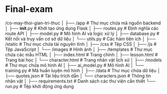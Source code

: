 # Final-exam
/co-may-thoi-gian-tri-thuc
│
├── /app                   # Thư mục chứa mã nguồn backend
│   ├── __init__.py       # Khởi tạo ứng dụng Flask
│   ├── routes.py         # Định nghĩa các route API
│   ├── model.py          # Mô hình AI và logic xử lý
│   ├── database.py       # Kết nối và truy vấn cơ sở dữ liệu
│   └── utils.py          # Các hàm tiện ích
│
├── /static                # Thư mục chứa tài nguyên tĩnh
│   ├── /css              # Tệp CSS
│   ├── /js               # Tệp JavaScript
│   └── /images           # Hình ảnh
│
├── /templates             # Thư mục chứa các mẫu HTML
│   ├── index.html        # Trang chính
│   ├── lesson.html       # Trang bài học
│   └── character.html     # Trang nhân vật lịch sử
│
├── /models                # Thư mục chứa mô hình AI
│   ├── ai_model.py       # Mô hình AI
│   └── training.py       # Mã huấn luyện mô hình
│
├── /data                  # Thư mục chứa dữ liệu
│   ├── quotes.json       # Tài liệu trích dẫn
│   └── characters.json    # Thông tin nhân vật
│
├── requirements.txt       # Danh sách các thư viện cần thiết
└── run.py                 # Tệp khởi động ứng dụng

